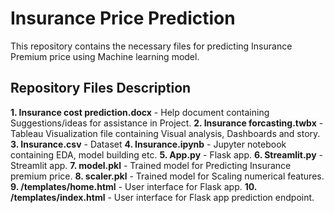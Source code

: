 # Insurance Price Prediction
 This repository contains the necessary files for predicting Insurance Premium price using Machine learning model.
## Repository Files Description
**1. Insurance cost prediction.docx** - Help document containing Suggestions/ideas for assistance in Project.
**2. Insurance forcasting.twbx** - Tableau Visualization file containing Visual analysis, Dashboards and story.
**3. Insurance.csv** - Dataset
**4. Insurance.ipynb** - Jupyter notebook containing EDA, model building etc.
**5. App.py** - Flask app.
**6. Streamlit.py** - Streamlit app.
**7. model.pkl** - Trained model for Predicting Insurance premium price.
**8. scaler.pkl** - Trained model for Scaling numerical features.
**9. /templates/home.html** - User interface for Flask app.
**10. /templates/index.html** - User interface for Flask app prediction endpoint.
